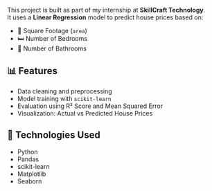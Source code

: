 This project is built as part of my internship at **SkillCraft Technology**.  
It uses a **Linear Regression** model to predict house prices based on:

- 📏 Square Footage (`area`)
- 🛏️ Number of Bedrooms
- 🚿 Number of Bathrooms
## 📊 Features

- Data cleaning and preprocessing
- Model training with `scikit-learn`
- Evaluation using R² Score and Mean Squared Error
- Visualization: Actual vs Predicted House Prices
## 🔧 Technologies Used

- Python
- Pandas
- scikit-learn
- Matplotlib
- Seaborn
